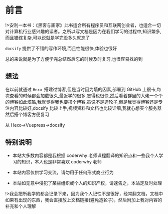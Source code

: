 # 前言

!>安利一本书：《黑客与画家》此书适合所有程序员和互联网创业者，也适合一切对计算机行业感兴趣的读者。之所以写文档是因为在我们学习的过程中,知识繁多,而且错综复杂,可以说就是学完没多久就忘了

`docsify` 提供了不错的写作环境,而且性能很快,体验也很好

总的来说就是为了方便学完总结然后忘的时候及时复习,也很容易找的到

## 想法

在以前就通过 `Hexo `搭建过博客,但是当时因为墙的因素,部署到 GitHub 上很卡,每次查看的时候都会加载很久,最近学的很多,忘得也很快,然后看着群里的大佬一个个的博客如此炫酷,我就觉得我也要搭个博客,虽说不是造轮子,但是我觉得博客还是专注内容比较好,docsify 比较上手,视频资料和文档也比较详细,我就心想买个服务器然后搭个博客方便复习

从 Hexo->Vuepress->docsify

## 特别说明

- 本站大多数内容都是我根据 coderwhy 老师课程翻译的知识点和一些我个人学习的知识，本人也是非常喜欢 coderwhy 老师

- 本站内容仅供学习交流，请勿用于任何形式商业行为

- 本站如无意中侵犯了某些组织或个人的知识产权，请速告之，本站定及时处理

!>我会把所我学的都会记录下来，因为我个人记性不是很好，经常翻文档，文档中如果有出现的东西，我会直接放上文档链接(避免造轮子)，然后附加上我对内容的补充和个人理解
